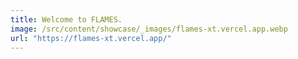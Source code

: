 ```yaml
---
title: Welcome to FLAMES.
image: /src/content/showcase/_images/flames-xt.vercel.app.webp
url: "https://flames-xt.vercel.app/"
---
```

